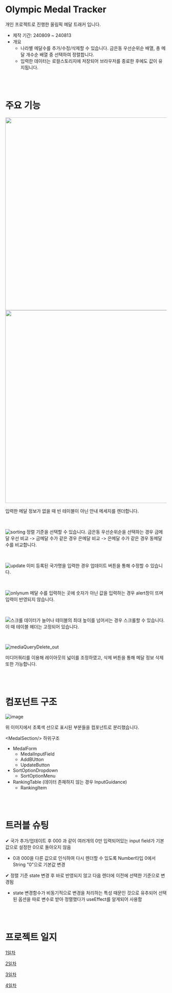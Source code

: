 # Olympic Medal Tracker
개인 프로젝트로 진행한 올림픽 메달 트래커 입니다.
- 제작 기간: 240809 ~ 240813
- 개요
  - 나라별 메달수를 추가/수정/삭제할 수 있습니다. 금은동 우선순위순 배열, 총 메달 개수순 배열 중 선택하여 정렬합니다.
  - 입력한 데이터는 로컬스토리지에 저장되어 브라우저를 종료한 후에도 값이 유지됩니다.

<br>
<br>

# 주요 기능
<img src="https://github.com/user-attachments/assets/a3164bc9-295e-4aad-8f3b-21cda81f87cd" width="600"/>

<img src="https://github.com/user-attachments/assets/8de6333e-15d4-41d1-a4b0-d1c89a5f20e6" width="600"/>

입력한 메달 정보가 없을 때 빈 테이블이 아닌 안내 메세지를 렌더합니다.

<br>

![sorting](https://github.com/user-attachments/assets/e1cecb01-1dec-4bcd-8231-79eef68f710f)
정렬 기준을 선택할 수 있습니다.
금은동 우선순위순을 선택하는 경우 금메달 우선 비교 -> 금메달 수가 같은 경우 은메달 비교 -> 은메달 수가 같은 경우 동메달 수를 비교합니다.

<br>

![update](https://github.com/user-attachments/assets/febbed84-e6ea-41f4-972f-3f4188d0184d)
이미 등록된 국가명을 입력한 경우 업데이트 버튼을 통해 수정할 수 있습니다.

<br>

![onlynum](https://github.com/user-attachments/assets/1265a3d3-353f-4cef-8258-ea34f064eb7e)
메달 수를 입력하는 곳에 숫자가 아닌 값을 입력하는 경우 alert창이 뜨며 입력이 반영되지 않습니다.

<br>

![스크롤](https://github.com/user-attachments/assets/c689d305-f27b-4a93-b4b7-70e314861e4e)
데이터가 늘어나 테이블의 최대 높이를 넘어서는 경우 스크롤할 수 있습니다. 이 때 테이블 헤더는 고정되어 있습니다.

<br>

![mediaQueryDelete_out](https://github.com/user-attachments/assets/579b943c-13ba-42ea-aee7-83ab5db26195)

미디어쿼리를 이용해 레이아웃의 넓이를 조정하였고, 삭제 버튼을 통해 메달 정보 삭제 또한 가능합니다.

<br><br>

# 컴포넌트 구조
![image](https://github.com/user-attachments/assets/3f3d0597-0dcb-48ee-af3f-ad91e43cbd68)

위 이미지에서 초록색 선으로 표시된 부분들을 컴포넌트로 분리했습니다.

<MedalSection\/> 하위구조
- MedalForm
  - MedalInputField
  - AddBUtton
  - UpdateButton
- SortOptionDropdown
  - SortOptionMenu
- RankingTable (데이터 존재하지 않는 경우 InputGuidance)
  - RankingItem

<br><br>

# 트러블 슈팅
✔︎ 국가 추가/업데이트 후 000 과 같이 여러개의 0만 입력되어있는 input field가 기본값으로 설정한 0으로 돌아오지 않음
- 0과 000을 다른 값으로 인식하여 다시 렌더할 수 있도록 Number타입 0에서 String "0"으로 기본값 변경

✔︎ 정렬 기준 state 변경 후 바로 반영되지 않고 다음 렌더에 이전에 선택한 기준으로 변경됨
- state 변경함수가 비동기적으로 변경을 처리하는 특성 때문인 것으로 유추되어 선택된 옵션을 따로 변수로 받아 정렬했다가 useEffect를 알게되어 사용함

<br><br>

# 프로젝트 일지
[1일차](https://nninyeong.tistory.com/70?category=1231101)

[2일차](https://nninyeong.tistory.com/71?category=1231101)

[3일차](https://nninyeong.tistory.com/72?category=1231101)

[4일차](https://nninyeong.tistory.com/73?category=1231101)
